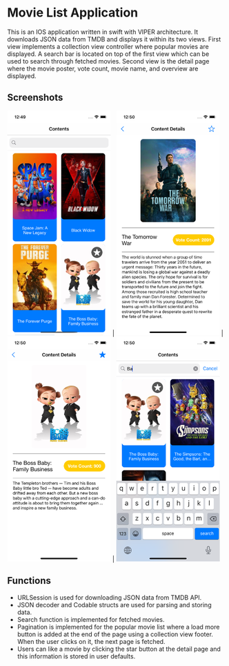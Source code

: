 # Movie List Application
This is an IOS application written in swift with VIPER architecture. It downloads JSON data from TMDB  and displays it within its two views. First view implements a collection view controller where popular movies are displayed. A search bar is located on top of the first view which can be used to search through fetched movies. Second view is the detail page where the movie poster, vote count, movie name, and overview are displayed.
## Screenshots

<img src="/images/main-screen.png" width="240"> | <img src="/images/detail-screen.png" width="240">  | <img src="/images/detail-screen-liked.png" width="240">  | <img src="/images/search-screen.png" width="240"> 

## Functions
 - URLSession is used for downloading JSON data from TMDB API. 
 - JSON decoder and Codable structs are used for parsing and storing data.
 - Search function is implemented for fetched movies. 
 - Pagination is implemented for the popular movie list where a load more button is added at the end of the page using a collection view footer. When the user clicks on it, the next page is fetched. 
 - Users can like a movie by clicking the star button at the detail page and this information is stored in user defaults.
  




